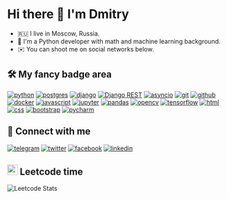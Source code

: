 # Hi there 👋 I'm Dmitry

- 🇷🇺 I live in Moscow, Russia.
- 🐍 I'm a Python developer with math and machine learning background.
- ✉️ You can shoot me on social networks below.

## 🛠 My fancy badge area

[![python](https://img.shields.io/badge/python%20-%23255074.svg?&style=for-the-badge&logo=python&logoColor=white)](https://www.python.org) [![postgres](https://img.shields.io/badge/postgres-%23316192.svg?&style=for-the-badge&logo=postgresql&logoColor=white)](https://www.postgresql.org) [![django](https://img.shields.io/badge/django%20-%23092E20.svg?&style=for-the-badge&logo=django&logoColor=white)](https://www.djangoproject.com) [![Django REST](https://img.shields.io/badge/DJANGO-REST-ff1709?style=for-the-badge&logo=django&logoColor=white&color=ff1709&labelColor=gray)](https://www.django-rest-framework.org/) [![asyncio](https://img.shields.io/badge/asyncio-%2300BAFF.svg?&style=for-the-badge&logo=python&logoColor=white)](https://docs.python.org/dev/library/asyncio.html) [![git](https://img.shields.io/badge/git%20-%23F05033.svg?&style=for-the-badge&logo=git&logoColor=white)](https://git-scm.com) [![github](https://img.shields.io/badge/github%20-%23000408.svg?&style=for-the-badge&logo=github&logoColor=white)](https://github.com/lulzseq) [![docker](https://img.shields.io/badge/docker-%232496ED.svg?&style=for-the-badge&logo=docker&logoColor=white)](https://www.docker.com) [![javascript](https://img.shields.io/badge/javascript%20-%23323330.svg?&style=for-the-badge&logo=javascript&logoColor=%23F7DF1E)](http://nodejs.org) [![jupyter](https://img.shields.io/badge/Jupyter%20-%23F37626.svg?&style=for-the-badge&logo=Jupyter&logoColor=white)](https://jupyter.org) [![pandas](https://img.shields.io/badge/pandas%20-%23150458.svg?&style=for-the-badge&logo=pandas&logoColor=white)](https://pandas.pydata.org) [![opencv](https://img.shields.io/badge/Opencv-redgreen?&style=for-the-badge&logo=opencv&logoColor=white)](https://opencv.org) [![tensorflow](https://img.shields.io/badge/tensorflow%20-%23FF9002?&style=for-the-badge&logo=tensorflow&logoColor=white)](https://www.tensorflow.org) [![html](https://img.shields.io/badge/html%20-%23E34F26.svg?&style=for-the-badge&logo=html5&logoColor=white)](https://www.w3schools.com/html) [![css](https://img.shields.io/badge/CSS%20-%23264DE4.svg?&style=for-the-badge&logo=CSS3&logoColor=white)](https://www.w3schools.com/css) [![bootstrap](https://img.shields.io/badge/bootstrap%20-%238814FC.svg?&style=for-the-badge&logo=bootstrap&logoColor=white)](https://getbootstrap.com) [![pycharm](https://img.shields.io/badge/pycharm-%237CE46F.svg?&style=for-the-badge&logo=pycharm&logoColor=black)](https://www.jetbrains.com/pycharm)

## 🤝 Connect with me

[![telegram](https://img.shields.io/badge/telegram%20-%2326A4E3.svg?&style=for-the-badge&logo=telegram&logoColor=white)](https://t.me/lulzseq) [![twitter](https://img.shields.io/badge/twitter%20-%231B9BF0.svg?&style=for-the-badge&logo=twitter&logoColor=white)](https://twitter.com/lulzseq) [![facebook](https://img.shields.io/badge/facebook%20-%230B83ED.svg?&style=for-the-badge&logo=facebook&logoColor=white)](https://www.facebook.com/dmitrykuznetsovx) [![linkedin](https://img.shields.io/badge/linkedin%20-%230077B5.svg?&style=for-the-badge&logo=linkedin&logoColor=white)](https://www.linkedin.com/in/dmitrykuznetsov/)

## <img src="https://leetcode.com/_next/static/images/logo-dark-c96c407d175e36c81e236fcfdd682a0b.png" width="24"/> Leetcode time

![Leetcode Stats](https://leetcard.jacoblin.cool/lulzseq?ext=activity&theme=nord)